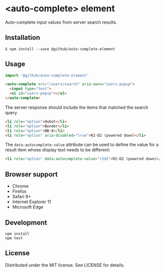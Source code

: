 # &lt;auto-complete&gt; element

Auto-complete input values from server search results.

## Installation

```
$ npm install --save @github/auto-complete-element
```

## Usage

```js
import '@github/auto-complete-element'
```

```html
<auto-complete src="/users/search" aria-owns="users-popup">
  <input type="text">
  <ul id="users-popup"></ul>
</auto-complete>
```

The server response should include the items that matched the search query.

```html
<li role="option">Hubot</li>
<li role="option">Bender</li>
<li role="option">BB-8</li>
<li role="option" aria-disabled="true">R2-D2 (powered down)</li>
```

The `data-autocomplete-value` attribute can be used to define the value for a
result item whose display text needs to be different:

```html
<li role="option" data-autocomplete-value="r2d2">R2-D2 (powered down)</li>
```

## Browser support

- Chrome
- Firefox
- Safari 9+
- Internet Explorer 11
- Microsoft Edge

## Development

```
npm install
npm test
```

## License

Distributed under the MIT license. See LICENSE for details.
